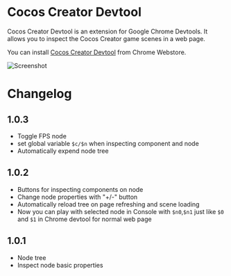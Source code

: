 # Cocos Creator Devtool
Cocos Creator Devtool is an extension for Google Chrome Devtools.
It allows you to inspect the Cocos Creator game scenes in a web page.

You can install [Cocos Creator Devtool](https://chrome.google.com/webstore/detail/cocos-creator-devtool/cnmkiolbnmjlhdkabcgobbgdomhhdnho)
from Chrome Webstore.

![Screenshot](screenshot.png)


# Changelog

## 1.0.3
- Toggle FPS node
- set global variable `$c/$n` when inspecting component and node
- Automatically expend node tree

## 1.0.2
- Buttons for inspecting components on node
- Change node properties with "+/-" button
- Automatically reload tree on page refreshing and scene loading
- Now you can play with selected node in Console with `$n0`,`$n1` just like `$0` and `$1` in Chrome devtool for normal web page

## 1.0.1
- Node tree
- Inspect node basic properties

